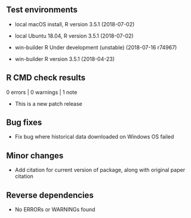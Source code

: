 
## Test environments

- local macOS install, R version 3.5.1 (2018-07-02)

- local Ubuntu 18.04, R version 3.5.1 (2018-07-02)

- win-builder R Under development (unstable) (2018-07-16 r74967)

- win-builder R version 3.5.1 (2018-04-23)

## R CMD check results

0 errors | 0 warnings | 1 note

* This is a new patch release

## Bug fixes

- Fix bug where historical data downloaded on Windows OS failed

## Minor changes

- Add citation for current version of package, along with original paper
citation

## Reverse dependencies

* No ERRORs or WARNINGs found
